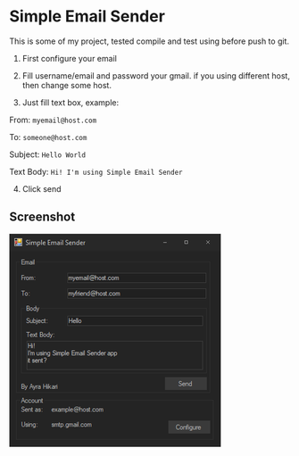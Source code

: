 # Simple Email Sender

This is some of my project, tested compile and test using before push to git.

1. First configure your email

2. Fill username/email and password your gmail. if you using different host, then change some host.

3. Just fill text box, example:

From: `myemail@host.com`

To: `someone@host.com`

Subject: `Hello World`

Text Body: ```Hi!
I'm using Simple Email Sender```

4. Click send

## Screenshot

![Screenshot](https://raw.githubusercontent.com/AyraHikari/SimpleEmailSender/master/Ss.png "Screenshot")
